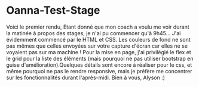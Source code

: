 # Oanna-Test-Stage

Voici le premier rendu, Etant donné que mon coach a voulu me voir durant la matinée à propos des stages, je n'ai pu commencer qu'à 9h45...
J'ai évidemment commencé par le HTML et CSS. Les couleurs de fond ne sont pas mêmes que celles envoyées sur votre capture d'écran car elles ne se voyaient pas sur ma machine !
Pour la mise en page, j'ai privilégié le flex et le grid pour la liste des éléments (mais pourquoi ne pas utiliser bootstrap en guise d'amélioration).Quelques détails sont encore à réaliser pour le css, et même pourquoi ne pas le rendre responsive, mais je préfère me concentrer sur les fonctionnalités durant l'après-midi.
Bien à vous, Alyson :)